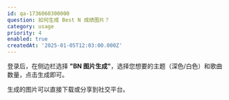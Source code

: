 ```yaml
---
id: qa-1736060300000
question: 如何生成 Best N 成绩图片？
category: usage
priority: 4
enabled: true
createdAt: '2025-01-05T12:03:00.000Z'
---
```


登录后，在侧边栏选择 **"BN 图片生成"**，选择您想要的主题（深色/白色）和歌曲数量，点击生成即可。

生成的图片可以直接下载或分享到社交平台。
